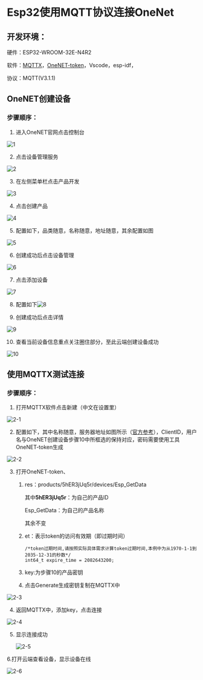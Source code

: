 # Esp32使用MQTT协议连接OneNet

## 开发环境：

硬件：ESP32-WROOM-32E-N4R2

软件：[MQTTX](https://mqttx.app/zh)，[OneNET-token](https://open.iot.10086.cn/doc/aiot/develop/detail/242)，Vscode，esp-idf，

协议：MQTT(V3.1.1)



## OneNET创建设备

### 步骤顺序：

1. 进入OneNET官网点击控制台

![1](./assets/1-1.png)

2. 点击设备管理服务

![2](./assets/1-2.png)

3. 在左侧菜单栏点击产品开发

![3](./assets/1-3.png)

4. 点击创建产品

![4](./assets/1-4.png)

5. 配置如下，品类随意，名称随意，地址随意，其余配置如图

![5](./assets/1-5.png)

6. 创建成功后点击设备管理

![6](./assets/1-6.png)

7. 点击添加设备

![7](./assets/1-7.png)

8. 配置如下![8](./assets/1-8.png)

9. 创建成功后点击详情

![9](./assets/1-9.png)

10. 查看当前设备信息重点关注圈住部分，至此云端创建设备成功

![10](./assets/1-10.png)

## 使用MQTTX测试连接

### 步骤顺序：

1. 打开MQTTX软件点击新建（中文在设置里）

![2-1](./assets/2-1.png)

2. 配置如下，其中名称随意，服务器地址如图所示（[官方参考](https://open.iot.10086.cn/doc/aiot/develop/detail/248)），ClientID，用户名与OneNET创建设备步骤10中所框选的保持对应，密码需要使用工具OneNET-token生成

![2-2](./assets/2-2.png)

3. 打开OneNET-token、

   1. res：products/5hER3jUq5r/devices/Esp_GetData

      其中**5hER3jUq5r**：为自己的产品ID

      Esp_GetData：为自己的产品名称

      其余不变

   2. et：表示token的访问有效期（即过期时间）
   
      ~~~
      /*token过期时间,请按照实际具体需求计算token过期时间,本例中为从1970-1-1到2035-12-31的秒数*/
      int64_t expire_time = 2082643200;
      ~~~
   3. key:为步骤10的产品密钥
   4. 点击Generate生成密钥复制在MQTTX中

![2-3](./assets/2-3-1750853578621-16.png)

4. 返回MQTTX中，添加key，点击连接

![2-4](./assets/2-4.png)

5. 显示连接成功

   ![2-5](./assets/2-5.png)

6.打开云端查看设备，显示设备在线

![2-6](./assets/2-6.png)
